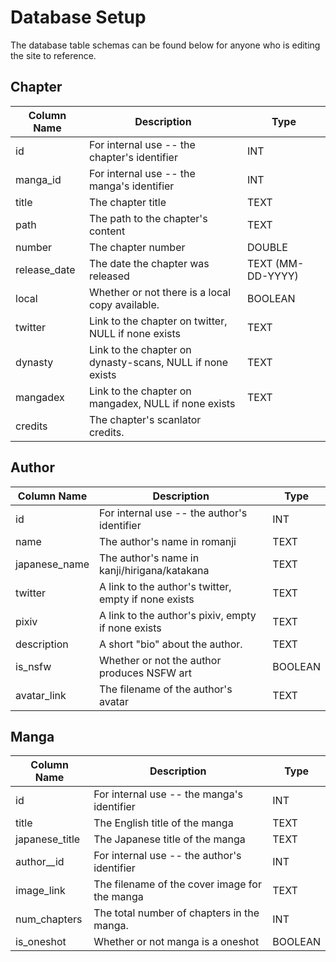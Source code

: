 # Database Setup

The database table schemas can be found below for anyone who is editing the site
to reference.


## Chapter
| Column Name   | Description                                               | Type              |
|---------------|-----------------------------------------------------------|-------------------|
| id            | For internal use -- the chapter's identifier              | INT               |
| manga\_id     | For internal use -- the manga's identifier                | INT               |
| title         | The chapter title                                         | TEXT              |
| path          | The path to the chapter's content                         | TEXT              |
| number        | The chapter number                                        | DOUBLE            |
| release\_date | The date the chapter was released                         | TEXT (MM-DD-YYYY) |
| local         | Whether or not there is a local copy available.           | BOOLEAN           |
| twitter       | Link to the chapter on twitter, NULL if none exists       | TEXT              |
| dynasty       | Link to the chapter on dynasty-scans, NULL if none exists | TEXT              |
| mangadex      | Link to the chapter on mangadex, NULL if none exists      | TEXT              |
| credits       | The chapter's scanlator credits.                          |                   |


## Author
| Column Name    | Description                                          | Type    |
|----------------|------------------------------------------------------|---------|
| id             | For internal use -- the author's identifier          | INT     |
| name           | The author's name in romanji                         | TEXT    |
| japanese\_name | The author's name in kanji/hirigana/katakana         | TEXT    |
| twitter        | A link to the author's twitter, empty if none exists | TEXT    |
| pixiv          | A link to the author's pixiv, empty if none exists   | TEXT    |
| description    | A short "bio" about the author.                      | TEXT    |
| is\_nsfw       | Whether or not the author produces NSFW art          | BOOLEAN |
| avatar_link    | The filename of the author's avatar                  | TEXT    |


## Manga 
| Column Name     | Description                                   | Type    |
|-----------------|-----------------------------------------------|---------|
| id              | For internal use -- the manga's identifier    | INT     |
| title           | The English title of the manga                | TEXT    |
| japanese\_title | The Japanese title of the manga               | TEXT    |
| author\__id     | For internal use -- the author's identifier   | INT     |
| image\_link     | The filename of the cover image for the manga | TEXT    |
| num\_chapters   | The total number of chapters in the manga.    | INT     |
| is\_oneshot     | Whether or not manga is a oneshot             | BOOLEAN |
